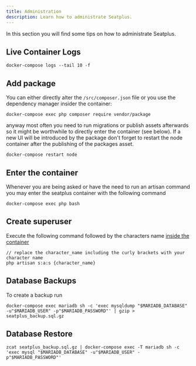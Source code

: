 ```yaml
---
title: Administration
description: Learn how to administrate Seatplus.
---
```


In this section you will find some tips on how to administrate Seatplus.

## Live Container Logs

``` shell
docker-compose logs --tail 10 -f
```

## Add package

You can either directly alter the `/src/composer.json` file or you use the dependency manager insider the container:
```shell
docker-compose exec php composer require vendor/package
```

anyway most often you need to run migrations or publish assets afterwards so it might be worthwhile to directly enter
the container (see below). If a new UI will be introduced by the package don't forget to restart the node container
after the publishing of the packages asset. 
```shell
docker-compose restart node
```

## Enter the container

Whenever you are being asked or have the need to run an artisan command
you may enter the seatplus container with the following command

``` shell
docker-compose exec php bash
```

## Create superuser

Execute the following command followed by the characters name [inside the container](#enter-the-container)
``` shell
// replace the character_name including the curly brackets with your character name
php artisan s:a:s {character_name}
```

## Database Backups 
To create a backup run
``` shell
docker-compose exec mariadb sh -c 'exec mysqldump "$MARIADB_DATABASE" -u"$MARIADB_USER" -p"$MARIADB_PASSWORD"' | gzip > seatplus_backup.sql.gz
```

## Database Restore
```shell
zcat seatplus_backup.sql.gz | docker-compose exec -T mariadb sh -c 'exec mysql "$MARIADB_DATABASE" -u"$MARIADB_USER" -p"$MARIADB_PASSWORD"'
```